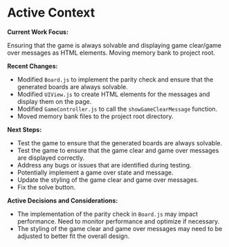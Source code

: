 # Active Context

**Current Work Focus:**

Ensuring that the game is always solvable and displaying game clear/game over messages as HTML elements. Moving memory bank to project root.

**Recent Changes:**

*   Modified `Board.js` to implement the parity check and ensure that the generated boards are always solvable.
*   Modified `UIView.js` to create HTML elements for the messages and display them on the page.
*   Modified `GameController.js` to call the `showGameClearMessage` function.
*   Moved memory bank files to the project root directory.

**Next Steps:**

*   Test the game to ensure that the generated boards are always solvable.
*   Test the game to ensure that the game clear and game over messages are displayed correctly.
*   Address any bugs or issues that are identified during testing.
*   Potentially implement a game over state and message.
*   Update the styling of the game clear and game over messages.
*   Fix the solve button.

**Active Decisions and Considerations:**

*   The implementation of the parity check in `Board.js` may impact performance. Need to monitor performance and optimize if necessary.
*   The styling of the game clear and game over messages may need to be adjusted to better fit the overall design.
